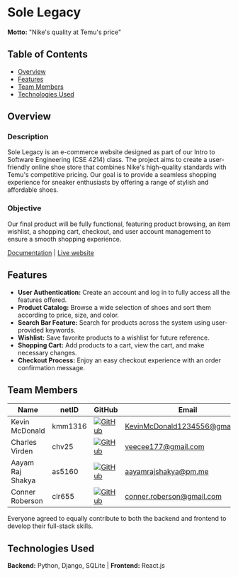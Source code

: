 
# Sole Legacy

**Motto:** "Nike's quality at Temu's price"

## Table of Contents
- [Overview](#overview)
- [Features](#features)
- [Team Members](#team-members)
- [Technologies Used](#technologies-used)

## Overview
### Description
Sole Legacy is an e-commerce website designed as part of our Intro to Software Engineering (CSE 4214) class. The project aims to create a user-friendly online shoe store that combines Nike's high-quality standards with Temu's competitive pricing. Our goal is to provide a seamless shopping experience for sneaker enthusiasts by offering a range of stylish and affordable shoes. 

### Objective
Our final product will be fully functional, featuring product browsing, an item wishlist, a shopping cart, checkout, and user account management to ensure a smooth shopping experience.

[Documentation](https://kmm1316.github.io/Group7E-Commerce/)  | [Live website](https://solelegacy.vercel.app/)

## Features

- **User Authentication:** Create an account and log in to fully access all the features offered.
- **Product Catalog:** Browse a wide selection of shoes and sort them according to price, size, and color.
- **Search Bar Feature:** Search for products across the system using user-provided keywords.
- **Wishlist:** Save favorite products to a wishlist for future reference.
- **Shopping Cart:** Add products to a cart, view the cart, and make necessary changes.
- **Checkout Process:** Enjoy an easy checkout experience with an order confirmation message.


## Team Members

| Name                | netID   | GitHub                                                                                     | Email                           | Role    |
|---------------------|---------|--------------------------------------------------------------------------------------------|---------------------------------|---------|
| Kevin McDonald       | kmm1316 | [![GitHub](https://skillicons.dev/icons?i=github)](https://github.com/kmm1316)            | KevinMcDonald1234556@gmail.com   | Frontend|
| Charles Virden       | chv25   | [![GitHub](https://skillicons.dev/icons?i=github)](https://github.com/charliespants)      | veecee177@gmail.com             | Backend |
| Aayam Raj Shakya     | as5160  | [![GitHub](https://skillicons.dev/icons?i=github)](https://github.com/aayamrajshakya)     | aayamrajshakya@pm.me            | Frontend|
| Conner Roberson      | clr655  | [![GitHub](https://skillicons.dev/icons?i=github)](https://github.com/conner-roberson)    | conner.roberson@gmail.com       | Backend |

Everyone agreed to equally contribute to both the backend and frontend to develop their full-stack skills.

## Technologies Used

**Backend:** Python, Django, SQLite  |  **Frontend:** React.js
